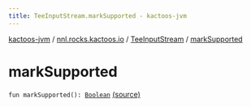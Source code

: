 ```yaml
---
title: TeeInputStream.markSupported - kactoos-jvm
---
```


[kactoos-jvm](../../index.html) / [nnl.rocks.kactoos.io](../index.html) / [TeeInputStream](index.html) / [markSupported](./mark-supported.html)

# markSupported

`fun markSupported(): `[`Boolean`](https://kotlinlang.org/api/latest/jvm/stdlib/kotlin/-boolean/index.html) [(source)](https://github.com/neonailol/kactoos/blob/master/kactoos-jvm/src/main/kotlin/nnl/rocks/kactoos/io/TeeInputStream.kt#L74)